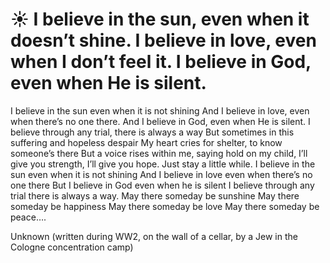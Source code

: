 # ☀️ I believe in the sun, even when it doesn’t shine. I believe in love, even when I don’t feel it. I believe in God, even when He is silent.
I believe in the sun
even when it is not shining
And I believe in love,
even when there’s no one there.
And I believe in God,
even when He is silent.
I believe through any trial,
there is always a way
But sometimes in this suffering
and hopeless despair
My heart cries for shelter,
to know someone’s there
But a voice rises within me, saying hold on
my child, I’ll give you strength,
I’ll give you hope. Just stay a little while.
I believe in the sun
even when it is not shining
And I believe in love
even when there’s no one there
But I believe in God
even when he is silent
I believe through any trial
there is always a way.
May there someday be sunshine
May there someday be happiness
May there someday be love
May there someday be peace….

Unknown (written during WW2, on the wall of a cellar, by a Jew in the Cologne concentration camp)